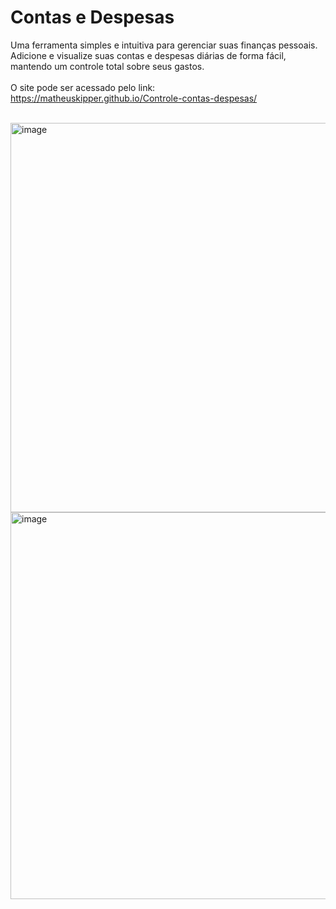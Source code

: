 # Contas e Despesas
Uma ferramenta simples e intuitiva para gerenciar suas finanças pessoais. Adicione e visualize suas contas e despesas diárias de forma fácil, mantendo um controle total sobre seus gastos. <br><br>
O site pode ser acessado pelo link: https://matheuskipper.github.io/Controle-contas-despesas/<br><br>

<img width="1326" height="623" alt="image" src="https://github.com/user-attachments/assets/5501b5a8-27ed-4d81-be13-039926beb5fd" />

<img width="1331" height="619" alt="image" src="https://github.com/user-attachments/assets/e5eda062-ce14-4788-b0f1-b7b5ac62f521" />


